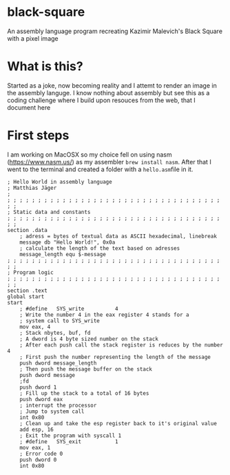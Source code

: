 # black-square
An assembly language program recreating Kazimir Malevich's Black Square with a pixel image

# What is this?
Started as a joke, now becoming reality and I attemt to render an image in the assembly languge. I know nothing about assembly but see this as a coding challenge where I build upon resouces from the web, that I document here

# First steps
I am working on MacOSX so my choice fell on using nasm (https://www.nasm.us/) as my assembler ``brew install nasm``. After that  I went to the terminal and created a folder with a ``hello.asm``file in it.
```assembly
; Hello World in assembly language
; Matthias Jäger 
;
; ; ; ; ; ; ; ; ; ; ; ; ; ; ; ; ; ; ; ; ; ; ; ; ; ; ; ; ; ; ; ; ; ; ; ; ;
; Static data and constants
; ; ; ; ; ; ; ; ; ; ; ; ; ; ; ; ; ; ; ; ; ; ; ; ; ; ; ; ; ; ; ; ; ; ; ; ;
section .data
	; adress = bytes of textual data as ASCII hexadecimal, linebreak	
	message db "Hello World!", 0x0a 
	; calculate the length of the text based on adresses
	message_length equ $-message
; ; ; ; ; ; ; ; ; ; ; ; ; ; ; ; ; ; ; ; ; ; ; ; ; ; ; ; ; ; ; ; ; ; ; ; ;
; Program logic
; ; ; ; ; ; ; ; ; ; ; ; ; ; ; ; ; ; ; ; ; ; ; ; ; ; ; ; ; ; ; ; ; ; ; ; ;
section .text
global start
start 
	; #define	SYS_write          4
	; Write the number 4 in the eax register 4 stands for a
	; system call to SYS_write
	mov eax, 4
	; Stack nbytes, buf, fd
	; A dword is 4 byte sized number on the stack 
	; After each push call the stack register is reduces by the number 4
	; First push the number representing the length of the message
	push dword message_length
	; Then push the message buffer on the stack
	push dword message
	;fd	
	push dword 1
	; Fill up the stack to a total of 16 bytes
	push dword eax
	; interrupt the processor 
	; Jump to system call
	int 0x80
	; Clean up and take the esp register back to it's original value
	add esp, 16
	; Exit the program with syscall 1
	; #define	SYS_exit           1
	mov eax, 1
	; Error code 0	
	push dword 0
	int 0x80
```
